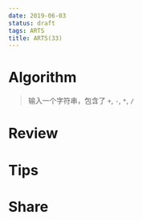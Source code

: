 ```yaml
---
date: 2019-06-03
status: draft
tags: ARTS
title: ARTS(33)
---
```


# Algorithm 
> 输入一个字符串，包含了 `+`, `-`, `*`, `/`
# Review

# Tips

# Share